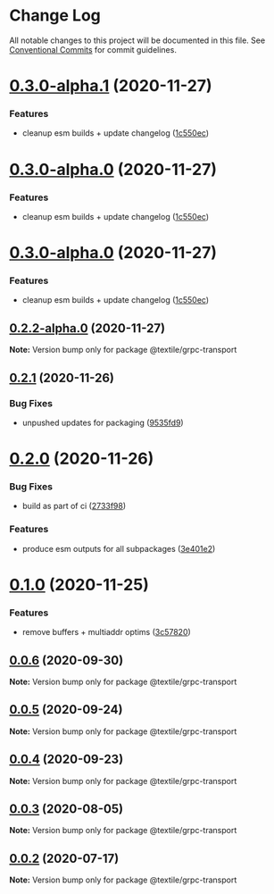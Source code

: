 # Change Log

All notable changes to this project will be documented in this file.
See [Conventional Commits](https://conventionalcommits.org) for commit guidelines.

# [0.3.0-alpha.1](https://github.com/textileio/js-threads/compare/@textile/grpc-transport@0.2.1...@textile/grpc-transport@0.3.0-alpha.1) (2020-11-27)


### Features

* cleanup esm builds + update changelog ([1c550ec](https://github.com/textileio/js-threads/commit/1c550ec78eab0368d5c758a7068e529c45918729))





# [0.3.0-alpha.0](https://github.com/textileio/js-threads/compare/@textile/grpc-transport@0.2.1...@textile/grpc-transport@0.3.0-alpha.0) (2020-11-27)


### Features

* cleanup esm builds + update changelog ([1c550ec](https://github.com/textileio/js-threads/commit/1c550ec78eab0368d5c758a7068e529c45918729))





# [0.3.0-alpha.0](https://github.com/textileio/js-threads/compare/@textile/grpc-transport@0.2.1...@textile/grpc-transport@0.3.0-alpha.0) (2020-11-27)


### Features

* cleanup esm builds + update changelog ([1c550ec](https://github.com/textileio/js-threads/commit/1c550ec78eab0368d5c758a7068e529c45918729))





## [0.2.2-alpha.0](https://github.com/textileio/js-threads/compare/@textile/grpc-transport@0.2.1...@textile/grpc-transport@0.2.2-alpha.0) (2020-11-27)

**Note:** Version bump only for package @textile/grpc-transport





## [0.2.1](https://github.com/textileio/js-threads/compare/@textile/grpc-transport@0.2.0...@textile/grpc-transport@0.2.1) (2020-11-26)


### Bug Fixes

* unpushed updates for packaging ([9535fd9](https://github.com/textileio/js-threads/commit/9535fd9d359cd15275f318663d0cc9d47d856206))





# [0.2.0](https://github.com/textileio/js-threads/compare/@textile/grpc-transport@0.1.0...@textile/grpc-transport@0.2.0) (2020-11-26)


### Bug Fixes

* build as part of ci ([2733f98](https://github.com/textileio/js-threads/commit/2733f982284a829d8f5022a4467a05732409b475))


### Features

* produce esm outputs for all subpackages ([3e401e2](https://github.com/textileio/js-threads/commit/3e401e2af0aa5bdd0b9f57dd23385843c2b6a5b4))





# [0.1.0](https://github.com/textileio/js-threads/compare/@textile/grpc-transport@0.0.6...@textile/grpc-transport@0.1.0) (2020-11-25)


### Features

* remove buffers + multiaddr optims ([3c57820](https://github.com/textileio/js-threads/commit/3c578203b8614aad0e892832b8efcc90d6e13fac))





## [0.0.6](https://github.com/textileio/js-threads/compare/@textile/grpc-transport@0.0.3...@textile/grpc-transport@0.0.6) (2020-09-30)

**Note:** Version bump only for package @textile/grpc-transport





## [0.0.5](https://github.com/textileio/js-threads/compare/@textile/grpc-transport@0.0.3...@textile/grpc-transport@0.0.5) (2020-09-24)

**Note:** Version bump only for package @textile/grpc-transport





## [0.0.4](https://github.com/textileio/js-threads/compare/@textile/grpc-transport@0.0.3...@textile/grpc-transport@0.0.4) (2020-09-23)

**Note:** Version bump only for package @textile/grpc-transport





## [0.0.3](https://github.com/textileio/js-threads/compare/@textile/grpc-transport@0.0.2...@textile/grpc-transport@0.0.3) (2020-08-05)

**Note:** Version bump only for package @textile/grpc-transport





## [0.0.2](https://github.com/textileio/js-threads/compare/@textile/grpc-transport@0.0.1...@textile/grpc-transport@0.0.2) (2020-07-17)

**Note:** Version bump only for package @textile/grpc-transport
